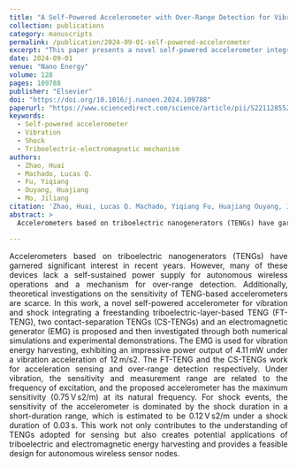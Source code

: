 ```yaml
---
title: "A Self-Powered Accelerometer with Over-Range Detection for Vibration and Shock Based on Triboelectric-Electromagnetic Mechanism"
collection: publications
category: manuscripts
permalink: /publication/2024-09-01-self-powered-accelerometer
excerpt: "This paper presents a novel self-powered accelerometer integrating triboelectric and electromagnetic mechanisms for vibration and shock detection, featuring over-range detection and autonomous wireless operation."
date: 2024-09-01
venue: "Nano Energy"
volume: 128
pages: 109788
publisher: "Elsevier"
doi: "https://doi.org/10.1016/j.nanoen.2024.109788"
paperurl: "https://www.sciencedirect.com/science/article/pii/S2211285524005366"
keywords: 
  - Self-powered accelerometer
  - Vibration
  - Shock
  - Triboelectric-electromagnetic mechanism
authors: 
  - Zhao, Huai
  - Machado, Lucas Q.
  - Fu, Yiqiang
  - Ouyang, Huajiang
  - Mo, Jiliang
citation: 'Zhao, Huai, Lucas Q. Machado, Yiqiang Fu, Huajiang Ouyang, Jiliang Mo. (2024). "A Self-Powered Accelerometer with Over-Range Detection for Vibration and Shock Based on Triboelectric-Electromagnetic Mechanism." <i>Nano Energy</i>. Vol. 128, 109788. https://doi.org/10.1016/j.nanoen.2024.109788.'
abstract: >
  Accelerometers based on triboelectric nanogenerators (TENGs) have garnered significant interest in recent years. However, many of these devices lack a self-sustained power supply for autonomous wireless operations and a mechanism for over-range detection. Additionally, theoretical investigations on the sensitivity of TENG-based accelerometers are scarce. In this work, a novel self-powered accelerometer for vibration and shock integrating a freestanding triboelectric-layer-based TENG (FT-TENG), two contact-separation TENGs (CS-TENGs) and an electromagnetic generator (EMG) is proposed and then investigated through both numerical simulations and experimental demonstrations. The EMG is used for vibration energy harvesting, exhibiting an impressive power output of 4.11 mW under a vibration acceleration of 12 m/s2. The FT-TENG and the CS-TENGs work for acceleration sensing and over-range detection respectively. Under vibration, the sensitivity and measurement range are related to the frequency of excitation, and the proposed accelerometer has the maximum sensitivity (0.75 V s2/m) at its natural frequency. For shock events, the sensitivity of the accelerometer is dominated by the shock duration in a short-duration range, which is estimated to be 0.12 V s2/m under a shock duration of 0.03 s. This work not only contributes to the understanding of TENGs adopted for sensing but also creates potential applications of triboelectric and electromagnetic energy harvesting and provides a feasible design for autonomous wireless sensor nodes.

---
```

<div style="text-align: justify;">
Accelerometers based on triboelectric nanogenerators (TENGs) have garnered significant interest in recent years. However, many of these devices lack a self-sustained power supply for autonomous wireless operations and a mechanism for over-range detection. Additionally, theoretical investigations on the sensitivity of TENG-based accelerometers are scarce. In this work, a novel self-powered accelerometer for vibration and shock integrating a freestanding triboelectric-layer-based TENG (FT-TENG), two contact-separation TENGs (CS-TENGs) and an electromagnetic generator (EMG) is proposed and then investigated through both numerical simulations and experimental demonstrations. The EMG is used for vibration energy harvesting, exhibiting an impressive power output of 4.11 mW under a vibration acceleration of 12 m/s2. The FT-TENG and the CS-TENGs work for acceleration sensing and over-range detection respectively. Under vibration, the sensitivity and measurement range are related to the frequency of excitation, and the proposed accelerometer has the maximum sensitivity (0.75 V s2/m) at its natural frequency. For shock events, the sensitivity of the accelerometer is dominated by the shock duration in a short-duration range, which is estimated to be 0.12 V s2/m under a shock duration of 0.03 s. This work not only contributes to the understanding of TENGs adopted for sensing but also creates potential applications of triboelectric and electromagnetic energy harvesting and provides a feasible design for autonomous wireless sensor nodes.
</div>